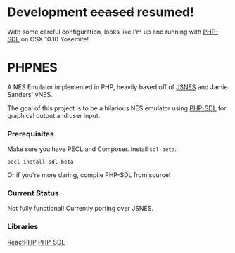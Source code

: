 # Development ~~ceased~~ resumed!

With some careful configuration, looks like I'm up and running with [PHP-SDL](https://github.com/phpsdl/extension) on OSX 10.10 Yosemite!

# PHPNES

A NES Emulator implemented in PHP, heavily based off of [JSNES](https://github.com/bfirsh/jsnes) and Jamie Sanders' vNES.

The goal of this project is to be a hilarious NES emulator using [PHP-SDL](https://github.com/phpsdl/extension) for graphical output and user input.

### Prerequisites

Make sure you have PECL and Composer. Install `sdl-beta`.

	pecl install sdl-beta

Or if you're more daring, compile PHP-SDL from source!

### Current Status

Not fully functional! Currently porting over JSNES.

### Libraries

[ReactPHP](https://github.com/reactphp/react)
[PHP-SDL](https://github.com/phpsdl/extension)
